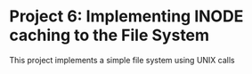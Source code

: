 # Project 6: Implementing INODE caching to the File System

This project implements a simple file system using UNIX calls
